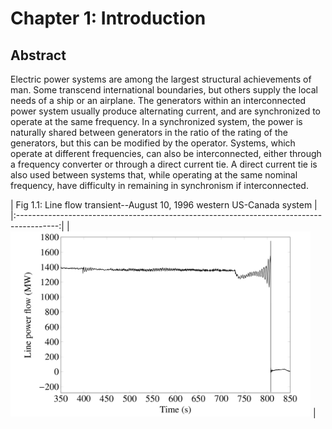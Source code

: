 # Chapter 1: Introduction
## Abstract
Electric power systems are among the largest structural achievements of man. Some transcend international boundaries, but others supply the local needs of a ship or an airplane. The generators within an interconnected power system usually produce alternating current, and are synchronized to operate at the same frequency. In a synchronized system, the power is naturally shared between generators in the ratio of the rating of the generators, but this can be modified by the operator. Systems, which operate at different frequencies, can also be interconnected, either through a frequency converter or through a direct current tie. A direct current tie is also used between systems that, while operating at the same nominal frequency, have difficulty in remaining in synchronism if interconnected.

<div style="display: flex; justify-content: center;" width="100%">
  <div>
    | Fig 1.1: Line flow transient--August 10, 1996 western US-Canada system                   |
    |:----------------------------------------------------------------------------------------:|
    | <img src="../figures/fig_1p1.png" alt="Line flow transient" width=480px margin="auto" /> |
  </div>
</div>

[comment]: <> (eof)
